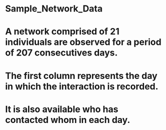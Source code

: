# Sample_Network_Data
# A network comprised of 21 individuals are observed for a period of 207 consecutives days.
# The first column represents the day in which the interaction is recorded.
# It is also available who has contacted whom in each day.
